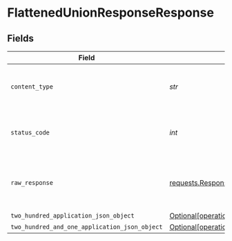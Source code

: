 # FlattenedUnionResponseResponse


## Fields

| Field                                                                                                                                                | Type                                                                                                                                                 | Required                                                                                                                                             | Description                                                                                                                                          |
| ---------------------------------------------------------------------------------------------------------------------------------------------------- | ---------------------------------------------------------------------------------------------------------------------------------------------------- | ---------------------------------------------------------------------------------------------------------------------------------------------------- | ---------------------------------------------------------------------------------------------------------------------------------------------------- |
| `content_type`                                                                                                                                       | *str*                                                                                                                                                | :heavy_check_mark:                                                                                                                                   | HTTP response content type for this operation                                                                                                        |
| `status_code`                                                                                                                                        | *int*                                                                                                                                                | :heavy_check_mark:                                                                                                                                   | HTTP response status code for this operation                                                                                                         |
| `raw_response`                                                                                                                                       | [requests.Response](https://requests.readthedocs.io/en/latest/api/#requests.Response)                                                                | :heavy_check_mark:                                                                                                                                   | Raw HTTP response; suitable for custom response parsing                                                                                              |
| `two_hundred_application_json_object`                                                                                                                | [Optional[operations.FlattenedUnionResponseResponseBody]](../../models/operations/flattenedunionresponseresponsebody.md)                             | :heavy_minus_sign:                                                                                                                                   | OK                                                                                                                                                   |
| `two_hundred_and_one_application_json_object`                                                                                                        | [Optional[operations.FlattenedUnionResponseResponseBodiesResponseBody]](../../models/operations/flattenedunionresponseresponsebodiesresponsebody.md) | :heavy_minus_sign:                                                                                                                                   | Created                                                                                                                                              |